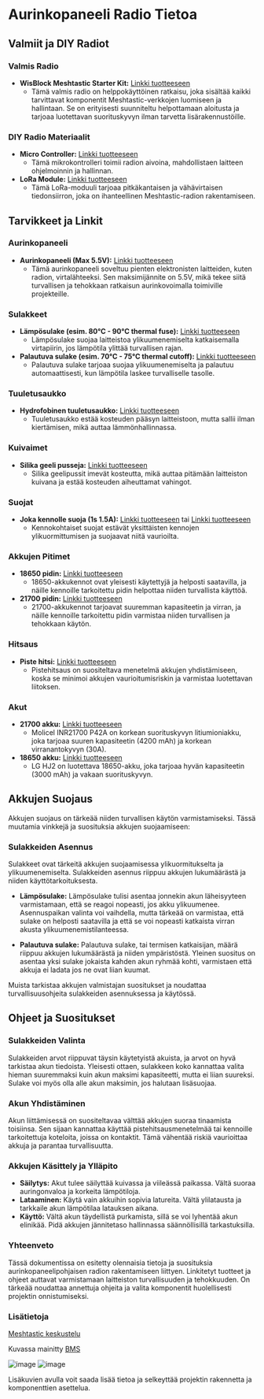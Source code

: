 # Aurinkopaneeli Radio Tietoa

## Valmiit ja DIY Radiot

### Valmis Radio

- **WisBlock Meshtastic Starter Kit:** [Linkki tuotteeseen](https://store.rakwireless.com/products/wisblock-meshtastic-starter-kit?variant=43683420438726)
  - Tämä valmis radio on helppokäyttöinen ratkaisu, joka sisältää kaikki tarvittavat komponentit Meshtastic-verkkojen luomiseen ja hallintaan. Se on erityisesti suunniteltu helpottamaan aloitusta ja tarjoaa luotettavan suorituskyvyn ilman tarvetta lisärakennustöille.

### DIY Radio Materiaalit

- **Micro Controller:** [Linkki tuotteeseen](https://www.aliexpress.com/item/1005006271779544.html?spm=a2g0o.cart.0.0.794538daCS7oNX&mp=1)
  - Tämä mikrokontrolleri toimii radion aivoina, mahdollistaen laitteen ohjelmoinnin ja hallinnan.
- **LoRa Module:** [Linkki tuotteeseen](https://www.aliexpress.com/item/1005003087292795.html?spm=a2g0o.detail.0.0.7f94VDNPVDNPup&mp=1)
  - Tämä LoRa-moduuli tarjoaa pitkäkantaisen ja vähävirtaisen tiedonsiirron, joka on ihanteellinen Meshtastic-radion rakentamiseen.

## Tarvikkeet ja Linkit

### Aurinkopaneeli

- **Aurinkopaneeli (Max 5.5V):** [Linkki tuotteeseen](https://www.aliexpress.com/item/1005004689060279.html)
  - Tämä aurinkopaneeli soveltuu pienten elektronisten laitteiden, kuten radion, virtalähteeksi. Sen maksimijännite on 5.5V, mikä tekee siitä turvallisen ja tehokkaan ratkaisun aurinkovoimalla toimiville projekteille.

### Sulakkeet

- **Lämpösulake (esim. 80°C - 90°C thermal fuse):** [Linkki tuotteeseen](https://www.aliexpress.com/item/4000583221153.html)
  - Lämpösulake suojaa laitteistoa ylikuumenemiselta katkaisemalla virtapiirin, jos lämpötila ylittää turvallisen rajan.
- **Palautuva sulake (esim. 70°C - 75°C thermal cutoff):** [Linkki tuotteeseen](https://www.aliexpress.com/item/32893056909.html)
  - Palautuva sulake tarjoaa suojaa ylikuumenemiselta ja palautuu automaattisesti, kun lämpötila laskee turvalliselle tasolle.

### Tuuletusaukko

- **Hydrofobinen tuuletusaukko:** [Linkki tuotteeseen](https://www.aliexpress.com/item/1005006482403642.html)
  - Tuuletusaukko estää kosteuden pääsyn laitteistoon, mutta sallii ilman kiertämisen, mikä auttaa lämmönhallinnassa.

### Kuivaimet

- **Silika geeli pusseja:** [Linkki tuotteeseen](https://www.aliexpress.com/item/1005006191138911.html)
  - Silika geelipussit imevät kosteutta, mikä auttaa pitämään laitteiston kuivana ja estää kosteuden aiheuttamat vahingot.

### Suojat

- **Joka kennolle suoja (1s 1.5A):** [Linkki tuotteeseen](https://www.aliexpress.com/item/1005006767554992.html) tai [Linkki tuotteeseen](https://www.aliexpress.com/item/1005003244161492.html)
  - Kennokohtaiset suojat estävät yksittäisten kennojen ylikuormittumisen ja suojaavat niitä vaurioilta.

### Akkujen Pitimet

- **18650 pidin:** [Linkki tuotteeseen](https://www.aliexpress.com/item/1005004221055140.html)
  - 18650-akkukennot ovat yleisesti käytettyjä ja helposti saatavilla, ja näille kennoille tarkoitettu pidin helpottaa niiden turvallista käyttöä.
- **21700 pidin:** [Linkki tuotteeseen](https://www.aliexpress.com/item/1005003204083647.html)
  - 21700-akkukennot tarjoavat suuremman kapasiteetin ja virran, ja näille kennoille tarkoitettu pidin varmistaa niiden turvallisen ja tehokkaan käytön.

### Hitsaus

- **Piste hitsi:** [Linkki tuotteeseen](https://www.aliexpress.com/item/1005005928173134.html)
  - Pistehitsaus on suositeltava menetelmä akkujen yhdistämiseen, koska se minimoi akkujen vaurioitumisriskin ja varmistaa luotettavan liitoksen.

### Akut

- **21700 akku:** [Linkki tuotteeseen](https://akkula.fi/tuote/molicel-inr21700-p42a-li-ion-akkukenno-36v-4200-mah-30a-ei-suojapiiria-flat-top/)
  - Molicel INR21700 P42A on korkean suorituskyvyn litiumioniakku, joka tarjoaa suuren kapasiteetin (4200 mAh) ja korkean virranantokyvyn (30A).
- **18650 akku:** [Linkki tuotteeseen](https://akkula.fi/tuote/lg-hj2/)
  - LG HJ2 on luotettava 18650-akku, joka tarjoaa hyvän kapasiteetin (3000 mAh) ja vakaan suorituskyvyn.

## Akkujen Suojaus

Akkujen suojaus on tärkeää niiden turvallisen käytön varmistamiseksi. Tässä muutamia vinkkejä ja suosituksia akkujen suojaamiseen:

### Sulakkeiden Asennus

Sulakkeet ovat tärkeitä akkujen suojaamisessa ylikuormitukselta ja ylikuumenemiselta. Sulakkeiden asennus riippuu akkujen lukumäärästä ja niiden käyttötarkoituksesta.

- **Lämpösulake:** Lämpösulake tulisi asentaa jonnekin akun läheisyyteen varmistamaan, että se reagoi nopeasti, jos akku ylikuumenee. Asennuspaikan valinta voi vaihdella, mutta tärkeää on varmistaa, että sulake on helposti saatavilla ja että se voi nopeasti katkaista virran akusta ylikuumenemistilanteessa.

- **Palautuva sulake:** Palautuva sulake, tai termisen katkaisijan, määrä riippuu akkujen lukumäärästä ja niiden ympäristöstä. Yleinen suositus on asentaa yksi sulake jokaista kahden akun ryhmää kohti, varmistaen että akkuja ei ladata jos ne ovat liian kuumat.

Muista tarkistaa akkujen valmistajan suositukset ja noudattaa turvallisuusohjeita sulakkeiden asennuksessa ja käytössä.

## Ohjeet ja Suositukset

### Sulakkeiden Valinta

Sulakkeiden arvot riippuvat täysin käytetyistä akuista, ja arvot on hyvä tarkistaa akun tiedoista. Yleisesti ottaen, sulakkeen koko kannattaa valita hieman suuremmaksi kuin akun maksimi kapasiteetti, mutta ei liian suureksi. Sulake voi myös olla alle akun maksimin, jos halutaan lisäsuojaa.

### Akun Yhdistäminen

Akun liittämisessä on suositeltavaa välttää akkujen suoraa tinaamista toisiinsa. Sen sijaan kannattaa käyttää pistehitsausmenetelmää tai kennoille tarkoitettuja koteloita, joissa on kontaktit. Tämä vähentää riskiä vaurioittaa akkuja ja parantaa turvallisuutta.

### Akkujen Käsittely ja Ylläpito

- **Säilytys:** Akut tulee säilyttää kuivassa ja viileässä paikassa. Vältä suoraa auringonvaloa ja korkeita lämpötiloja.
- **Lataaminen:** Käytä vain akkuihin sopivia latureita. Vältä ylilatausta ja tarkkaile akun lämpötilaa latauksen aikana.
- **Käyttö:** Vältä akun täydellistä purkamista, sillä se voi lyhentää akun elinikää. Pidä akkujen jännitetaso hallinnassa säännöllisillä tarkastuksilla.

### Yhteenveto

Tässä dokumentissa on esitetty olennaisia tietoja ja suosituksia aurinkopaneelipohjaisen radion rakentamiseen liittyen. Linkitetyt tuotteet ja ohjeet auttavat varmistamaan laitteiston turvallisuuden ja tehokkuuden. On tärkeää noudattaa annettuja ohjeita ja valita komponentit huolellisesti projektin onnistumiseksi.

### Lisätietoja

[Meshtastic keskustelu](https://discord.com/channels/867578229534359593/970723761013800970/1241813046360408174)

Kuvassa mainitty [BMS](https://www.etsy.com/fi-en/listing/1609406536/mppt-solar-battery-charger-and-regulator)

![image](../assets/keskustelu.png ":size=40%")
![image](../assets/schema.png ":size=30%")

Lisäkuvien avulla voit saada lisää tietoa ja selkeyttää projektin rakennetta ja komponenttien asettelua.
